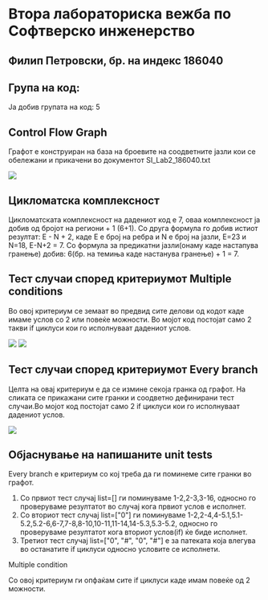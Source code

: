 # Втора лабораториска вежба по Софтверско инженерство
## Филип Петровски, бр. на индекс 186040



## Група на код:
 Ја добив групата на код: 5
 
## Control Flow Graph

Графот е конструиран на база на броевите на соодветните јазли кои се обележани и прикачени во документот SI_Lab2_186040.txt

![](https://github.com/filippetrovski-si/SI_lab2_186040/blob/master/control%20flow%20graph.png)

## Цикломатска комплексност

Цикломатската комплексност на дадениот код е 7, оваа комплексност ја добив од бројот на региони + 1 (6+1).
Со друга формула го добив истиот резултат: E - N + 2, каде Е е број на ребра и N е број на јазли, Е=23 и N=18, Е-N+2 = 7.
Со формула за предикатни јазли(онаму каде настапува гранење) добив: 6(бр. на темиња каде настанува гранење) + 1 = 7.

## Тест случаи според критериумот Multiple conditions

Во овој критериум се земаат во предвид сите делови од кодот каде имаме услов со 2 или повеќе можности. Во мојот код постојат само 2 такви if циклуси кои го исполнуваат дадениот услов.

![](https://github.com/filippetrovski-si/SI_lab2_186040/blob/master/multiple1.png)
![](https://github.com/filippetrovski-si/SI_lab2_186040/blob/master/multiple2.png)


## Тест случаи според критериумот Every branch

Целта на овај критериум е да се измине секоја гранка од графот. На сликата се прикажани сите гранки и соодветно дефинирани тест случаи.Во мојот код постојат само 2 if циклуси кои го исполнуваат дадениот услов.

![](https://github.com/filippetrovski-si/SI_lab2_186040/blob/master/everybranch.png)


## Објаснување на напишаните unit tests

Every branch е критериум со кој треба да ги поминеме сите гранки во графот.

1. Со првиот тест случај list=[] ги поминуваме 1-2,2-3,3-16, односно го проверуваме резултатот во случај кога првиот услов е исполнет.
2. Со вториот тест случај list=["0"] ги поминуваме 1-2,2-4,4-5.1,5.1-5.2,5.2-6,6-7,7-8,8-10,10-11,11-14,14-5.3,5.3-5.2, односно го проверуваме резултатот кога вториот услов(if) ќе биде исполнет.
3. Третиот тест случај list=["0", "#", "0", "#"]  е за патеката која влегува во останатите if циклуси односно условите се исполнети.

Multiple condition

Со овој критериум ги опфаќам сите if циклуси каде имам повеќе од 2 можности.
